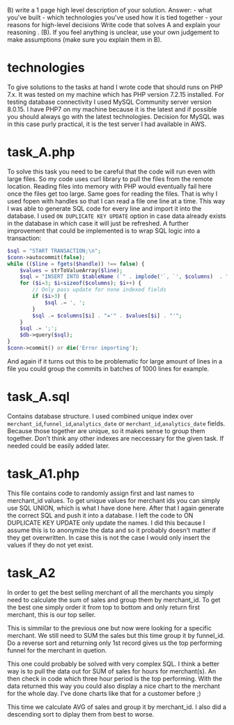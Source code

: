 B) write a 1 page high level description of your solution. Answer: - what you've built - which technologies you've used how it is tied together - your reasons for high-level decisions
Write code that solves A and explain your reasoning .
(B). If you feel anything is unclear, use your own judgement to make assumptions (make sure you explain them in B).

# technologies
To give solutions to the tasks at hand I wrote code that should runs on PHP 7.x.
It was tested on my machine which has PHP version 7.2.15 installed. For testing database connectivity I used MySQL Community server
version 8.0.15. I have PHP7 on my machine because it is the latest and if possible you should always go with the latest technologies.
Decision for MySQL was in this case purly practical, it is the test server I had available in AWS.

# task_A.php
To solve this task you need to be careful that the code will run even with large files. So my code uses curl library to pull the 
files from the remote location. Reading files into memory with PHP would eventually fail here once the files get too large. Same goes for reading the files. That is why I used fopen with handles so that I can read a file one line at a time. This way I was able to generate SQL code for every line and
import it into the database. I used `ON DUPLICATE KEY UPDATE` option in case data already exists in the database in which case it will just be refreshed. 
A further improvement that could be implemented is to wrap SQL logic into a transaction:
```PHP
$sql = "START TRANSACTION;\n";
$conn->autocommit(false);
while (($line = fgets($handle)) !== false) {
    $values = strToValueArray($line);
    $sql = "INSERT INTO $tableName (`" . implode('`, `', $columns)  . "`) VALUES ('" . implode("', '", $values) . "') ON DUPLICATE KEY UPDATE ";
    for ($i=3; $i<sizeof($columns); $i++) {
        // Only pass update for none indexed fields
        if ($i>3) {
            $sql .= ', ';
        }
        $sql .= $columns[$i] . "='" . $values[$i] . "'";
    }
    $sql .= ';';
    $db->query($sql);
}
$conn->commit() or die('Error importing');
```
And again if it turns out this to be problematic for large amount of lines in a file you could group the commits in batches of 1000 lines for example.

# task_A.sql
Contains database structure. I used combined unique index over `merchant_id`,`funnel_id`,`analytics_date` or `merchant_id`,`analytics_date` fields. Because those together are unique, so it makes sense to group them together. Don't think any other indexes are neccessary for the given task.
If needed could be easily added later.  

# task_A1.php
This file contains code to randomly assign first and last names to merchant_id values. To get unique values for merchant ids you can simply
use SQL UNION, which is what I have done here. After that I again generate the correct SQL and push it into a database. I left the code to ON DUPLICATE KEY UPDATE only update the names. I did this because I assume this is to anonymize the data and so it probably doesn't matter if they get overwritten. In case this is not the case I would only insert the values if they do not yet exist.  

# task_A2
In order to get the best selling merchant of all the merchants you simply need to calculate the sum of sales and group them by merchant_id. 
To get the best one simply order it from top to bottom and only return first merchant, this is our top seller.  
  
This is simmilar to the previous one but now were looking for a specific merchant. We still need to SUM the sales but this time group it by funnel_id. Do a reverse sort and returning only 1st record gives us the top performing funnel for the merchant in quetion.  
  
This one could probably be solved with very complex SQL. I think a better way is to pull the data out for SUM of sales for hours for merchant(s).
An then check in code which three hour period is the top performing. With the data returned this way you could also display a nice chart to the merchant for the whole day. I've done charts like that for a customer before ;)  

This time we calculate AVG of sales and group it by merchant_id. I also did a descending sort to diplay them from best to worse. 